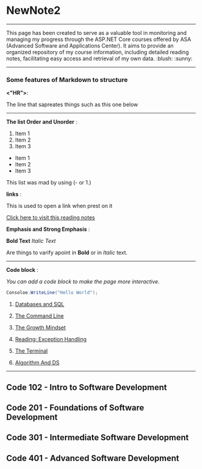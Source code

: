 # NewNote2

<hr>
This page has been created to serve as a valuable tool in monitoring and managing my progress through the ASP.NET Core courses offered by ASA (Advanced Software and Applications Center). It aims to provide an organized repository of my course information, including detailed reading notes, facilitating easy access and retrieval of my own data. :blush: :sunny:

<hr>

### Some features of Markdown to structure

**<"HR">**:

The line that sapreates things such as this one below
<hr>

**The list Order and Unorder** :

 1. Item 1
 2. Item 2
 3. Item 3
 
- Item 1
- Item 2
- Item 3


This list was mad by using (- or 1.)

**links** :

This is used to open a link when prest on it

[Click here to visit this reading notes](https://github.com/bashar_27/newNote2)



**Emphasis and Strong Emphasis** :


**Bold Text** 
*Italic Text*

Are things to varify apoint in **Bold** or in *Italic* text. 

<hr>

**Code block** :

*You can add a code block to make the page more interactive.*
```c#
Consoloe.WriteLine("Hello World");
```



1. [Databases and SQL](SQL.md)

2. [The Command Line](Practice-In-The-Terminal.md)

3. [The Growth Mindset](The-GrowthMind-Set.md)
4. [Reading: Exception Handling](Reading.md)
5. [The Terminal](Practice-In-The-Terminal.md)
6. [Algorithm And DS ](https://github.com/bashar-27/Algo-And-DataStructure/tree/master/CodeChallenge)
<hr>

 ## Code 102 - Intro to Software Development

 ## Code 201 - Foundations of Software Development

 ## Code 301 - Intermediate Software Development

 ## Code 401 - Advanced Software Development
